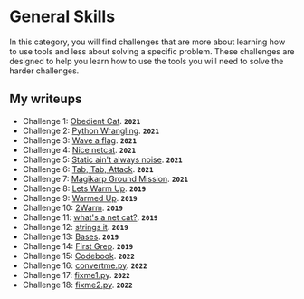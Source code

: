 # General Skills

In this category, you will find challenges that are more about learning how to use tools and less about solving a specific problem.  These challenges are designed to help you learn how to use the tools you will need to solve the harder challenges.

## My writeups

- Challenge 1: [Obedient Cat](./Obedient-Cat.md). **`2021`**
- Challenge 2: [Python Wrangling](./Python-Wrangling.md). **`2021`**
- Challenge 3: [Wave a flag](./Wave-a-flag.md). **`2021`**
- Challenge 4: [Nice netcat](./Nice-netcat.md). **`2021`**
- Challenge 5: [Static ain't always noise](./Static-ain't-always-noise.md). **`2021`**
- Challenge 6: [Tab, Tab, Attack](./Tab-Tab-Attack.md). **`2021`**
- Challenge 7: [Magikarp Ground Mission](./Magikarp-Ground-Mission.md). **`2021`**
- Challenge 8: [Lets Warm Up](./Lets-Warm-Up.md). **`2019`**
- Challenge 9: [Warmed Up](./Warmed-Up.md). **`2019`**
- Challenge 10: [2Warm](./2Warm.md). **`2019`**
- Challenge 11: [what's a net cat?](./what's-a-net-cat.md). **`2019`**
- Challenge 12: [strings it](./strings-it.md). **`2019`**
- Challenge 13: [Bases](./bases.md). **`2019`**
- Challenge 14: [First Grep](./First-Grep.md). **`2019`**
- Challenge 15: [Codebook](./Codebook.md). **`2022`**
- Challenge 16: [convertme.py](./convertme.py.md). **`2022`**
- Challenge 17: [fixme1.py](./fixme1.py.md). **`2022`**
- Challenge 18: [fixme2.py](./fixme2.py.md). **`2022`**
